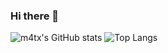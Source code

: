 ### Hi there 👋

<!--
**m4tx/m4tx** is a ✨ _special_ ✨ repository because its `README.md` (this file) appears on your GitHub profile.

Here are some ideas to get you started:

- 🔭 I’m currently working on ...
- 🌱 I’m currently learning ...
- 👯 I’m looking to collaborate on ...
- 🤔 I’m looking for help with ...
- 💬 Ask me about ...
- 📫 How to reach me: ...
- 😄 Pronouns: ...
- ⚡ Fun fact: ...
-->

![m4tx's GitHub stats](https://github-readme-stats.vercel.app/api?username=m4tx&show_icons=true&rank_icon=percentile&theme=dracula)
![Top Langs](https://github-readme-stats.vercel.app/api/top-langs/?username=m4tx&layout=compact&theme=dracula&size_weight=0.5&count_weight=0.5)
